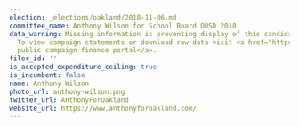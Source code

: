 ```yaml
---
election: _elections/oakland/2018-11-06.md
committee_name: Anthony Wilson for School Board OUSD 2018
data_warning: Missing information is preventing display of this candidate's data.
  To view campaign statements or download raw data visit <a href="https://public.netfile.com/pub2/Default.aspx?aid=COAK">Oakland’s
  public campaign finance portal</a>.
filer_id: ''
is_accepted_expenditure_ceiling: true
is_incumbent: false
name: Anthony Wilson
photo_url: anthony-wilson.png
twitter_url: AnthonyForOakland
website_url: https://www.anthonyforoakland.com/
---
```

